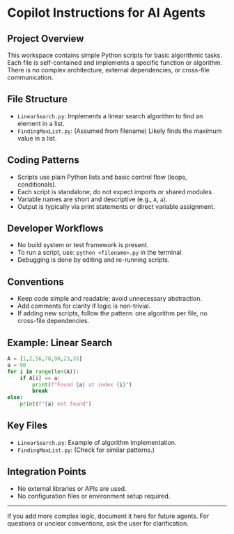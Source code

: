 # Copilot Instructions for AI Agents

## Project Overview
This workspace contains simple Python scripts for basic algorithmic tasks. Each file is self-contained and implements a specific function or algorithm. There is no complex architecture, external dependencies, or cross-file communication.

## File Structure
- `LinearSearch.py`: Implements a linear search algorithm to find an element in a list.
- `FindingMaxList.py`: (Assumed from filename) Likely finds the maximum value in a list.

## Coding Patterns
- Scripts use plain Python lists and basic control flow (loops, conditionals).
- Each script is standalone; do not expect imports or shared modules.
- Variable names are short and descriptive (e.g., `A`, `a`).
- Output is typically via print statements or direct variable assignment.

## Developer Workflows
- No build system or test framework is present.
- To run a script, use: `python <filename>.py` in the terminal.
- Debugging is done by editing and re-running scripts.

## Conventions
- Keep code simple and readable; avoid unnecessary abstraction.
- Add comments for clarity if logic is non-trivial.
- If adding new scripts, follow the pattern: one algorithm per file, no cross-file dependencies.

## Example: Linear Search
```python
A = [1,2,56,78,90,23,35]
a = 90
for i in range(len(A)):
    if A[i] == a:
        print(f"Found {a} at index {i}")
        break
else:
    print(f"{a} not found")
```

## Key Files
- `LinearSearch.py`: Example of algorithm implementation.
- `FindingMaxList.py`: (Check for similar patterns.)

## Integration Points
- No external libraries or APIs are used.
- No configuration files or environment setup required.

---
If you add more complex logic, document it here for future agents. For questions or unclear conventions, ask the user for clarification.
